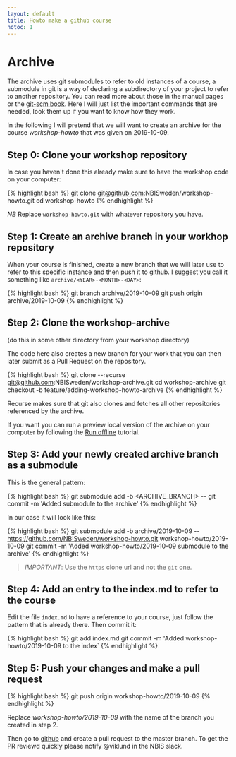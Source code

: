 ```yaml
---
layout: default
title: Howto make a github course
notoc: 1
---
```


# Archive

The archive uses git submodules to refer to old instances of a course, a
submodule in git is a way of declaring a subdirectory of your project to refer
to another repository. You can read more about those in the manual pages or the
[git-scm book](https://git-scm.com/book/en/v2/Git-Tools-Submodules). Here I
will just list the important commands that are needed, look them up if you want
to know how they work.

In the following I will pretend that we will want to create an archive for the
course _workshop-howto_ that was given on 2019-10-09.

## Step 0: Clone your workshop repository

In case you haven't done this already make sure to have the workshop code on
your computer:

{% highlight bash %}
git clone git@github.com:NBISweden/workshop-howto.git
cd workshop-howto
{% endhighlight %}

*NB* Replace `workshop-howto.git` with whatever repository you have.


## Step 1: Create an archive branch in your workhop repository

When your course is finished, create a new branch that we will later use to
refer to this specific instance and then push it to github. I suggest you call
it something like `archive/<YEAR>-<MONTH>-<DAY>`:

{% highlight bash %}
git branch archive/2019-10-09
git push origin archive/2019-10-09
{% endhighlight %}


## Step 2: Clone the workshop-archive

(do this in some other directory from your workshop directory)

The code here also creates a new branch for your work that you can then later
submit as a Pull Request on the repository.

{% highlight bash %}
git clone --recurse git@github.com:NBISweden/workshop-archive.git
cd workshop-archive
git checkout -b feature/adding-workshop-howto-archive
{% endhighlight %}

Recurse makes sure that git also clones and fetches all other repositories
referenced by the archive.

If you want you can run a preview local version of the archive on your computer
by following the [Run offline](labs/run_offline) tutorial.


## Step 3: Add your newly created archive branch as a submodule

This is the general pattern:

{% highlight bash %}
git submodule add -b <ARCHIVE_BRANCH> -- <REPOSITORY> <LOCAL PATH>
git commit -m 'Added <WORKSHOP> submodule to the archive'
{% endhighlight %}

In our case it will look like this:

{% highlight bash %}
git submodule add -b archive/2019-10-09 -- https://github.com/NBISweden/workshop-howto.git workshop-howto/2019-10-09
git commit -m 'Added workshop-howto/2019-10-09 submodule to the archive'
{% endhighlight %}

> *IMPORTANT*: Use the `https` clone url and not the `git` one.

## Step 4: Add an entry to the index.md to refer to the course

Edit the file `index.md` to have a reference to your course, just follow the
pattern that is already there. Then commit it:

{% highlight bash %}
git add index.md
git commit -m 'Added workshop-howto/2019-10-09 to the index`
{% endhighlight %}

## Step 5: Push your changes and make a pull request


{% highlight bash %}
git push origin workshop-howto/2019-10-09
{% endhighlight %}

Replace _workshop-howto/2019-10-09_ with the name of the branch you created in
step 2.

Then go to [github](https://github.com/NBISweden/workshop-howto) and create a
pull request to the master branch. To get the PR reviewd quickly please notify
@viklund in the NBIS slack.
